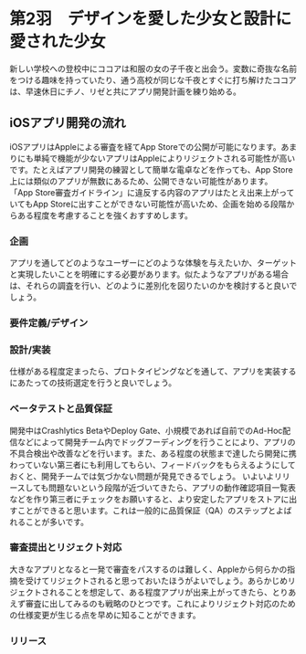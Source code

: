 # 第2羽　デザインを愛した少女と設計に愛された少女

新しい学校への登校中にココアは和服の女の子千夜と出会う。変数に奇抜な名前をつける趣味を持っていたり、通う高校が同じな千夜とすぐに打ち解けたココアは、早速休日にチノ、リゼと共にアプリ開発計画を練り始める。

## iOSアプリ開発の流れ

iOSアプリはAppleによる審査を経てApp Storeでの公開が可能になります。あまりにも単純で機能が少ないアプリはAppleによりリジェクトされる可能性が高いです。たとえばアプリ開発の練習として簡単な電卓などを作っても、App Store上には類似のアプリが無数にあるため、公開できない可能性があります。
「App Store審査ガイドライン」に違反する内容のアプリはたとえ出来上がっていてもApp Storeに出すことができない可能性が高いため、企画を始める段階からある程度を考慮することを強くおすすめします。

### 企画

アプリを通してどのようなユーザーにどのような体験を与えたいか、ターゲットと実現したいことを明確にする必要があります。似たようなアプリがある場合は、それらの調査を行い、どのように差別化を図りたいのかを検討すると良いでしょう。

### 要件定義/デザイン


### 設計/実装

仕様がある程度定まったら、プロトタイピングなどを通して、アプリを実装するにあたっての技術選定を行うと良いでしょう。

### ベータテストと品質保証

開発中はCrashlytics BetaやDeploy Gate、小規模であれば自前でのAd-Hoc配信などによって開発チーム内でドッグフーディングを行うことにより、アプリの不具合検出や改善などを行います。また、ある程度の状態まで達したら開発に携わっていない第三者にも利用してもらい、フィードバックをもらえるようにしておくと、開発チームでは気づかない問題が発見できるでしょう。
いよいよリリースしても問題ないという段階が近づいてきたら、アプリの動作確認項目一覧表などを作り第三者にチェックをお願いすると、より安定したアプリをストアに出すことができると思います。これは一般的に品質保証（QA）のステップとよばれることが多いです。

### 審査提出とリジェクト対応

大きなアプリとなると一発で審査をパスするのは難しく、Appleから何らかの指摘を受けてリジェクトされると思っておいたほうがよいでしょう。あらかじめリジェクトされることを想定して、ある程度アプリが出来上がってきたら、とりあえず審査に出してみるのも戦略のひとつです。これによりリジェクト対応のための仕様変更が生じる点を早めに知ることができます。

### リリース


